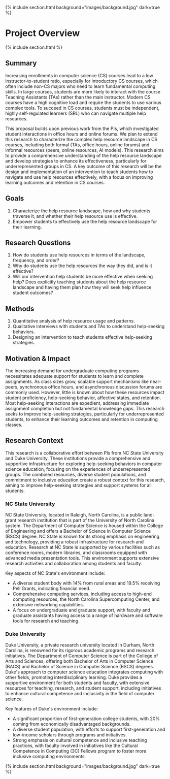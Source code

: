 ---
---

{% include section.html background="images/background.jpg" dark=true %}

# Project Overview

{% include section.html %}

## Summary
Increasing enrollments in computer science (CS) courses lead to a low instructor-to-student ratio, especially for introductory CS courses, which often include non-CS majors who need to learn fundamental computing skills. In large courses, students are more likely to interact with the course Teaching Assistants (TAs) rather than the main instructor. Modern CS courses have a high cognitive load and require the students to use various complex tools. To succeed in CS courses, students must be independent, highly self-regulated learners (SRL) who can navigate multiple help resources.

This proposal builds upon previous work from the PIs, which investigated student interactions in office hours and online forums. We plan to extend this research to characterize the complex help resource landscape in CS courses, including both formal (TAs, office hours, online forums) and informal resources (peers, online resources, AI models). This research aims to provide a comprehensive understanding of the help resource landscape and develop strategies to enhance its effectiveness, particularly for underrepresented groups in CS. A key outcome of this research will be the design and implementation of an intervention to teach students how to navigate and use help resources effectively, with a focus on improving learning outcomes and retention in CS courses.

## Goals
1. Characterize the help resource landscape, how and why students traverse it, and whether their help resource use is effective.
2. Empower students to effectively use the help resource landscape for their learning.

## Research Questions
1. How do students use help resources in terms of the landscape, frequency, and order?
2. Why do students use the help resources the way they did, and is it effective?
3. Will our intervention help students be more effective when seeking help? Does explicitly teaching students about the help resource landscape and having them plan how they will seek help influence student outcomes?

## Methods
1. Quantitative analysis of help resource usage and patterns.
2. Qualitative interviews with students and TAs to understand help-seeking behaviors.
3. Designing an intervention to teach students effective help-seeking strategies.

## Motivation & Impact
The increasing demand for undergraduate computing programs necessitates adequate support for students to learn and complete assignments. As class sizes grow, scalable support mechanisms like near-peers, synchronous office hours, and asynchronous discussion forums are commonly used. However, little is known about how these resources impact student proficiency, help-seeking behavior, affective states, and retention. Most help-seeking interactions are expedient, addressing immediate assignment completion but not fundamental knowledge gaps. This research seeks to improve help-seeking strategies, particularly for underrepresented students, to enhance their learning outcomes and retention in computing classes.

## Research Context
This research is a collaborative effort between PIs from NC State University and Duke University. These institutions provide a comprehensive and supportive infrastructure for exploring help-seeking behaviors in computer science education, focusing on the experiences of underrepresented groups. The combined resources, diverse student populations, and commitment to inclusive education create a robust context for this research, aiming to improve help-seeking strategies and support systems for all students.

### NC State University
NC State University, located in Raleigh, North Carolina, is a public land-grant research institution that is part of the University of North Carolina system. The Department of Computer Science is housed within the College of Engineering and offers a Bachelor of Science in Computer Science (BSCS) degree. NC State is known for its strong emphasis on engineering and technology, providing a robust infrastructure for research and education. Research at NC State is supported by various facilities such as conference rooms, modern libraries, and classrooms equipped with advanced media presentation tools. This environment supports extensive research activities and collaboration among students and faculty.

Key aspects of NC State's environment include:
- A diverse student body with 14% from rural areas and 19.5% receiving Pell Grants, indicating financial need.
- Comprehensive computing services, including access to high-end computing resources, the North Carolina Supercomputing Center, and extensive networking capabilities.
- A focus on undergraduate and graduate support, with faculty and graduate assistants having access to a range of hardware and software tools for research and teaching.

### Duke University
Duke University, a private research university located in Durham, North Carolina, is renowned for its rigorous academic programs and research initiatives. The Department of Computer Science is part of the College of Arts and Sciences, offering both Bachelor of Arts in Computer Science (BACS) and Bachelor of Science in Computer Science (BSCS) degrees. Duke's approach to computer science education integrates computing with other fields, promoting interdisciplinary learning. Duke provides a supportive environment for both students and faculty, with extensive resources for teaching, research, and student support, including initiatives to enhance cultural competence and inclusivity in the field of computer science.

Key features of Duke's environment include:
- A significant proportion of first-generation college students, with 20% coming from economically disadvantaged backgrounds.
- A diverse student population, with efforts to support first-generation and low-income scholars through programs and initiatives.
- Strong emphasis on cultural competence and inclusive teaching practices, with faculty involved in initiatives like the Cultural Competence in Computing (3C) Fellows program to foster more inclusive computing environments.

{% include section.html background="images/background.jpg" dark=true %}
